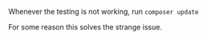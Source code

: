 Whenever the testing is not working, run 
```composer update```

For some reason this solves the strange issue.
